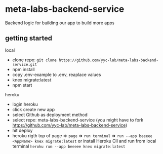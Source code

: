 # meta-labs-backend-service
Backend logic for building our app to build more apps

## getting started
local
- clone repo: `git clone https://github.com/yyc-lab/meta-labs-backend-service.git`
- npm install
- copy .env-example to .env, reaplace values
- knex migrate:latest
- npm start

heroku
- login heroku
- click create new app
- select Github as deployment method
- select repo: meta-labs-backend-service (you might have to fork https://github.com/yyc-lab/meta-labs-backend-service)
- hit deploy
- heroku rigth top of page => `page` => `run terminal` => `run --app beeeee <AppName> knex migrate:latest`
  or install Heroku ClI and run from local terminal `heroku run --app beeeee knex migrate:latest`
